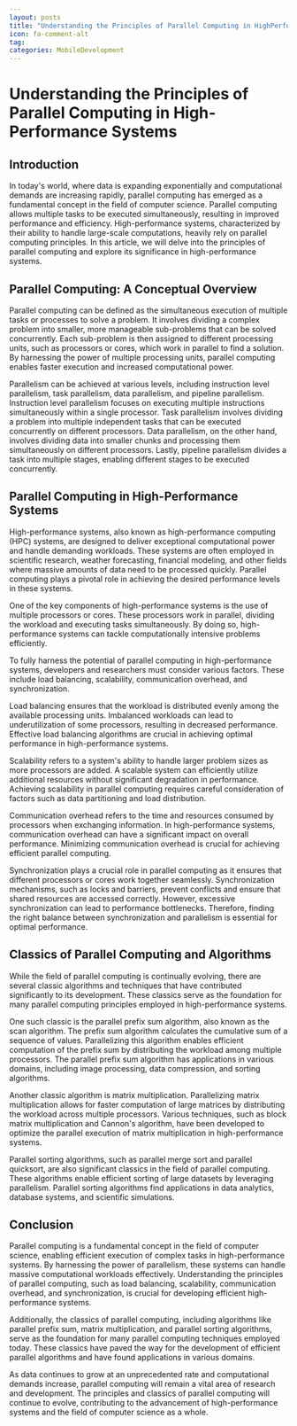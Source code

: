 ```yaml
---
layout: posts
title: "Understanding the Principles of Parallel Computing in HighPerformance Systems"
icon: fa-comment-alt
tag:      
categories: MobileDevelopment
---
```



# Understanding the Principles of Parallel Computing in High-Performance Systems

## Introduction

In today's world, where data is expanding exponentially and computational demands are increasing rapidly, parallel computing has emerged as a fundamental concept in the field of computer science. Parallel computing allows multiple tasks to be executed simultaneously, resulting in improved performance and efficiency. High-performance systems, characterized by their ability to handle large-scale computations, heavily rely on parallel computing principles. In this article, we will delve into the principles of parallel computing and explore its significance in high-performance systems.

## Parallel Computing: A Conceptual Overview

Parallel computing can be defined as the simultaneous execution of multiple tasks or processes to solve a problem. It involves dividing a complex problem into smaller, more manageable sub-problems that can be solved concurrently. Each sub-problem is then assigned to different processing units, such as processors or cores, which work in parallel to find a solution. By harnessing the power of multiple processing units, parallel computing enables faster execution and increased computational power.

Parallelism can be achieved at various levels, including instruction level parallelism, task parallelism, data parallelism, and pipeline parallelism. Instruction level parallelism focuses on executing multiple instructions simultaneously within a single processor. Task parallelism involves dividing a problem into multiple independent tasks that can be executed concurrently on different processors. Data parallelism, on the other hand, involves dividing data into smaller chunks and processing them simultaneously on different processors. Lastly, pipeline parallelism divides a task into multiple stages, enabling different stages to be executed concurrently.

## Parallel Computing in High-Performance Systems

High-performance systems, also known as high-performance computing (HPC) systems, are designed to deliver exceptional computational power and handle demanding workloads. These systems are often employed in scientific research, weather forecasting, financial modeling, and other fields where massive amounts of data need to be processed quickly. Parallel computing plays a pivotal role in achieving the desired performance levels in these systems.

One of the key components of high-performance systems is the use of multiple processors or cores. These processors work in parallel, dividing the workload and executing tasks simultaneously. By doing so, high-performance systems can tackle computationally intensive problems efficiently.

To fully harness the potential of parallel computing in high-performance systems, developers and researchers must consider various factors. These include load balancing, scalability, communication overhead, and synchronization.

Load balancing ensures that the workload is distributed evenly among the available processing units. Imbalanced workloads can lead to underutilization of some processors, resulting in decreased performance. Effective load balancing algorithms are crucial in achieving optimal performance in high-performance systems.

Scalability refers to a system's ability to handle larger problem sizes as more processors are added. A scalable system can efficiently utilize additional resources without significant degradation in performance. Achieving scalability in parallel computing requires careful consideration of factors such as data partitioning and load distribution.

Communication overhead refers to the time and resources consumed by processors when exchanging information. In high-performance systems, communication overhead can have a significant impact on overall performance. Minimizing communication overhead is crucial for achieving efficient parallel computing.

Synchronization plays a crucial role in parallel computing as it ensures that different processors or cores work together seamlessly. Synchronization mechanisms, such as locks and barriers, prevent conflicts and ensure that shared resources are accessed correctly. However, excessive synchronization can lead to performance bottlenecks. Therefore, finding the right balance between synchronization and parallelism is essential for optimal performance.

## Classics of Parallel Computing and Algorithms

While the field of parallel computing is continually evolving, there are several classic algorithms and techniques that have contributed significantly to its development. These classics serve as the foundation for many parallel computing principles employed in high-performance systems.

One such classic is the parallel prefix sum algorithm, also known as the scan algorithm. The prefix sum algorithm calculates the cumulative sum of a sequence of values. Parallelizing this algorithm enables efficient computation of the prefix sum by distributing the workload among multiple processors. The parallel prefix sum algorithm has applications in various domains, including image processing, data compression, and sorting algorithms.

Another classic algorithm is matrix multiplication. Parallelizing matrix multiplication allows for faster computation of large matrices by distributing the workload across multiple processors. Various techniques, such as block matrix multiplication and Cannon's algorithm, have been developed to optimize the parallel execution of matrix multiplication in high-performance systems.

Parallel sorting algorithms, such as parallel merge sort and parallel quicksort, are also significant classics in the field of parallel computing. These algorithms enable efficient sorting of large datasets by leveraging parallelism. Parallel sorting algorithms find applications in data analytics, database systems, and scientific simulations.

## Conclusion

Parallel computing is a fundamental concept in the field of computer science, enabling efficient execution of complex tasks in high-performance systems. By harnessing the power of parallelism, these systems can handle massive computational workloads effectively. Understanding the principles of parallel computing, such as load balancing, scalability, communication overhead, and synchronization, is crucial for developing efficient high-performance systems.

Additionally, the classics of parallel computing, including algorithms like parallel prefix sum, matrix multiplication, and parallel sorting algorithms, serve as the foundation for many parallel computing techniques employed today. These classics have paved the way for the development of efficient parallel algorithms and have found applications in various domains.

As data continues to grow at an unprecedented rate and computational demands increase, parallel computing will remain a vital area of research and development. The principles and classics of parallel computing will continue to evolve, contributing to the advancement of high-performance systems and the field of computer science as a whole.